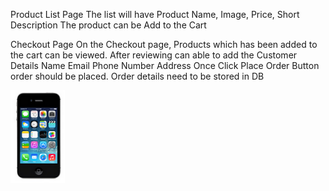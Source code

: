 Product List Page
The list will have Product Name, Image, Price, Short Description
The product can be Add to the Cart

Checkout Page
On the Checkout page, Products which has been added to the cart can be viewed.
After reviewing can able to add the Customer Details
Name
Email
Phone Number
Address
Once Click Place Order Button order should be placed. Order details need to be stored in DB

![Alt text](uploads/iphone5s.png?raw=true "Optional Title")